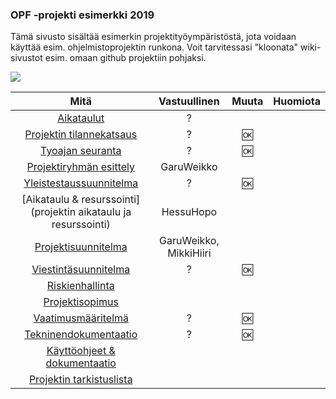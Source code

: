 ### OPF -projekti esimerkki 2019


Tämä sivusto sisältää esimerkin projektityöympäristöstä, jota voidaan käyttää esim. ohjelmistoprojektin runkona.
Voit tarvitessasi "kloonata" wiki-sivustot esim. omaan github projektiin pohjaksi.

![](https://openclipart.org/image/300px/svg_to_png/235516/DigitalArtFrame4x3.png&disposition=attachment)

| Mitä | Vastuullinen | Muuta | Huomiota | 
|:-:|:-:|:-:|:-:|
| [Aikataulut](projektin-aikataulu) | ? | | | |
| [Projektin tilannekatsaus](dokumentaatio/tilannekatsaus/projektin-tilannekatsaus.md) | ? | :ok:  | | |
| [Tyoajan seuranta](dokumentaatio/projektinhallinta/tuntikirjaukset.md) | ? | :ok: | | |
| [Projektiryhmän esittely](projektiryhman-esittely) | GaruWeikko | | | |
| [Yleistestaussuunnitelma](dokumentaatio/testaushallinta/yleistestaussuunnitelma.md)| ? | :ok: | | |
| [Aikataulu & resurssointi](projektin aikataulu ja resurssointi) | HessuHopo | | | |
| [Projektisuunnitelma](dokumentaatio/projektinhallinta/projektisuunnitelma.md) | GaruWeikko, MikkiHiiri | | | |
| [Viestintäsuunnitelma](dokumentaatio/projektinhallinta/viestintasuunnitelma.md) | ? | :ok: | | |
| [Riskienhallinta](dokumentaatio/projektinhallinta/riskienhallintasuunnitelma.md) | | | | |
| [Projektisopimus](dokumentaatio/projektinhallinta/projektisopimus.md) | | | | |
| [Vaatimusmääritelmä](dokumentaatio/vaatimusmaarittely/vaatimusmaarittely.md) | ? | :ok: | | |
| [Tekninendokumentaatio](dokumentaatio/suunnittelu-totetus/tekninentoteutus.md) | ? | :ok: | | |
| [Käyttöohjeet & dokumentaatio](installation-guide) | | | | |
| [Projektin tarkistuslista](https://github.com/JAMK-IT/IIZP2010-system-project/wiki/projektin-tarkistuslista) | | | | |
